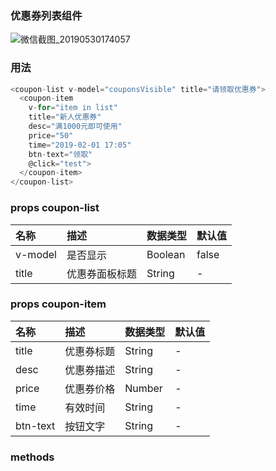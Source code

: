 ### 优惠券列表组件

![微信截图\_20190530174057](http://ps574m5ib.bkt.clouddn.com/%E5%BE%AE%E4%BF%A1%E6%88%AA%E5%9B%BE_20190530174057.jpg)

### 用法

```js
<coupon-list v-model="couponsVisible" title="请领取优惠券">
  <coupon-item
    v-for="item in list"
    title="新人优惠券"
    desc="满1000元即可使用"
    price="50"
    time="2019-02-01 17:05"
    btn-text="领取"
    @click="test">
  </coupon-item>
</coupon-list>
```

### props coupon-list

| 名称      | 描述      | 数据类型    | 默认值   |
| :------ | :------ | ------- | ----- |
| v-model | 是否显示    | Boolean | false |
| title   | 优惠券面板标题 | String  | -     |

### props coupon-item

| 名称       | 描述    | 数据类型   | 默认值 |
| :------- | :---- | ------ | --- |
| title    | 优惠券标题 | String | -   |
| desc     | 优惠券描述 | String | -   |
| price    | 优惠券价格 | Number | -   |
| time     | 有效时间  | String | -   |
| btn-text | 按钮文字  | String | -   |

### methods
